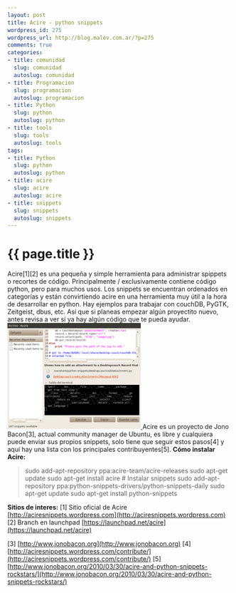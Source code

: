 ```yaml
--- 
layout: post
title: Acire - python snippets
wordpress_id: 275
wordpress_url: http://blog.malev.com.ar/?p=275
comments: true
categories: 
- title: comunidad
  slug: comunidad
  autoslug: comunidad
- title: Programacion
  slug: programacion
  autoslug: programacion
- title: Python
  slug: python
  autoslug: python
- title: tools
  slug: tools
  autoslug: tools
tags: 
- title: Python
  slug: python
  autoslug: python
- title: acire
  slug: acire
  autoslug: acire
- title: snippets
  slug: snippets
  autoslug: snippets
---
```

{{ page.title }}
================
Acire[1][2] es una pequeña y simple herramienta para administrar spippets o recortes de código. Principalmente / exclusivamente contiene código python, pero para muchos usos. Los snippets se encuentran ordenados en categorías y están convirtiendo acire en una herramienta muy útil a la hora de desarrollar en python. Hay ejemplos para trabajar con couchDB, PyGTK, Zeitgeist, dbus, etc. Así que si planeas empezar algún proyectito nuevo, antes revisa a ver si ya hay algún código que te pueda ayudar.
[
![](/images/posts/2010/08/Pantallazo-Acire-300x238.png "Acire")
](http://blog.malev.com.ar/wp-content/uploads/2010/08/Pantallazo-Acire.png)
Acire es un proyecto de Jono Bacon[3], actual community manager de Ubuntu, es libre y cualquiera puede enviar sus propios snippets, solo tiene que seguir estos pasos[4] y aquí hay una lista con los principales contribuyentes[5].
**Cómo instalar Acire:**
<blockquote>sudo add-apt-repository ppa:acire-team/acire-releases
sudo apt-get update
sudo apt-get install acire
# Instalar snippets
sudo add-apt-repository ppa:python-snippets-drivers/python-snippets-daily
sudo apt-get update
sudo apt-get install python-snippets</blockquote>

**Sitios de interes:**
[1] Sitio oficial de Acire
[http://aciresnippets.wordpress.com](http://aciresnippets.wordpress.com)
[2] Branch en launchpad
[https://launchpad.net/acire](https://launchpad.net/acire)

[3] [http://www.jonobacon.org](http://www.jonobacon.org)
[4] [http://aciresnippets.wordpress.com/contribute/](http://aciresnippets.wordpress.com/contribute/)
[5] [http://www.jonobacon.org/2010/03/30/acire-and-python-snippets-rockstars/](http://www.jonobacon.org/2010/03/30/acire-and-python-snippets-rockstars/)
